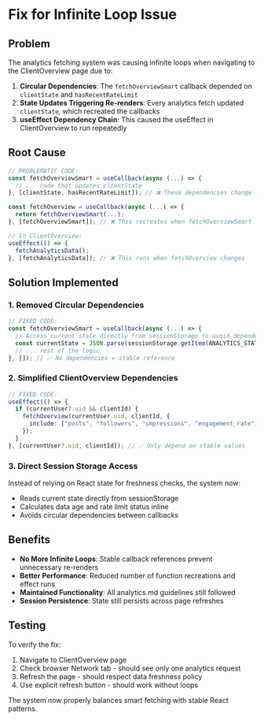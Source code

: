# Fix for Infinite Loop Issue

## Problem

The analytics fetching system was causing infinite loops when navigating to the ClientOverview page due to:

1. **Circular Dependencies**: The `fetchOverviewSmart` callback depended on `clientState` and `hasRecentRateLimit`
2. **State Updates Triggering Re-renders**: Every analytics fetch updated `clientState`, which recreated the callbacks
3. **useEffect Dependency Chain**: This caused the useEffect in ClientOverview to run repeatedly

## Root Cause

```typescript
// PROBLEMATIC CODE:
const fetchOverviewSmart = useCallback(async (...) => {
  // ... code that updates clientState
}, [clientState, hasRecentRateLimit]); // ❌ These dependencies change on every fetch

const fetchOverview = useCallback(async (...) => {
  return fetchOverviewSmart(...);
}, [fetchOverviewSmart]); // ❌ This recreates when fetchOverviewSmart changes

// In ClientOverview:
useEffect(() => {
  fetchAnalyticsData();
}, [fetchAnalyticsData]); // ❌ This runs when fetchOverview changes
```

## Solution Implemented

### 1. Removed Circular Dependencies

```typescript
// FIXED CODE:
const fetchOverviewSmart = useCallback(async (...) => {
  // Access current state directly from sessionStorage to avoid dependencies
  const currentState = JSON.parse(sessionStorage.getItem(ANALYTICS_STATE_KEY) || '{}');
  // ... rest of the logic
}, []); // ✅ No dependencies = stable reference
```

### 2. Simplified ClientOverview Dependencies

```typescript
// FIXED CODE:
useEffect(() => {
  if (currentUser?.uid && clientId) {
    fetchOverview(currentUser.uid, clientId, {
      include: ["posts", "followers", "impressions", "engagement_rate"],
    });
  }
}, [currentUser?.uid, clientId]); // ✅ Only depend on stable values
```

### 3. Direct Session Storage Access

Instead of relying on React state for freshness checks, the system now:

- Reads current state directly from sessionStorage
- Calculates data age and rate limit status inline
- Avoids circular dependencies between callbacks

## Benefits

- **No More Infinite Loops**: Stable callback references prevent unnecessary re-renders
- **Better Performance**: Reduced number of function recreations and effect runs
- **Maintained Functionality**: All analytics.md guidelines still followed
- **Session Persistence**: State still persists across page refreshes

## Testing

To verify the fix:

1. Navigate to ClientOverview page
2. Check browser Network tab - should see only one analytics request
3. Refresh the page - should respect data freshness policy
4. Use explicit refresh button - should work without loops

The system now properly balances smart fetching with stable React patterns.
